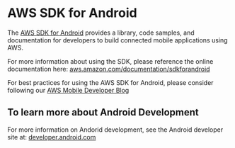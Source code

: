 # AWS SDK for Android

The [AWS SDK for Android](http://aws.amazon.com/sdkforandroid) provides a library, code samples, and documentation for developers to build connected mobile applications using AWS.

For more information about using the SDK, please reference the online
documentation here: [aws.amazon.com/documentation/sdkforandroid](http://aws.amazon.com/documentation/sdkforandroid/)

For best practices for using the AWS SDK for Android, please consider following our [AWS Mobile Developer Blog](http://mobile.awsblog.com/)

## To learn more about Android Development

For more information on Andorid development, see the Android developer site at: [developer.android.com](http://developer.android.com/index.html)

